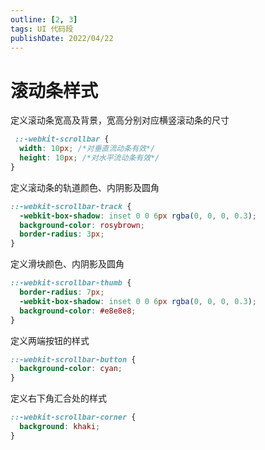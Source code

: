 ```yaml
---
outline: [2, 3]
tags: UI 代码段
publishDate: 2022/04/22
---
```


# 滚动条样式

定义滚动条宽高及背景，宽高分别对应横竖滚动条的尺寸
```css
 ::-webkit-scrollbar {
  width: 10px; /*对垂直流动条有效*/
  height: 10px; /*对水平流动条有效*/
}
```

定义滚动条的轨道颜色、内阴影及圆角
```css
::-webkit-scrollbar-track {
  -webkit-box-shadow: inset 0 0 6px rgba(0, 0, 0, 0.3);
  background-color: rosybrown;
  border-radius: 3px;
}
```

定义滑块颜色、内阴影及圆角
```css
::-webkit-scrollbar-thumb {
  border-radius: 7px;
  -webkit-box-shadow: inset 0 0 6px rgba(0, 0, 0, 0.3);
  background-color: #e8e8e8;
}
```

定义两端按钮的样式
```css
::-webkit-scrollbar-button {
  background-color: cyan;
}
```

定义右下角汇合处的样式
```css
::-webkit-scrollbar-corner {
  background: khaki;
}
```
